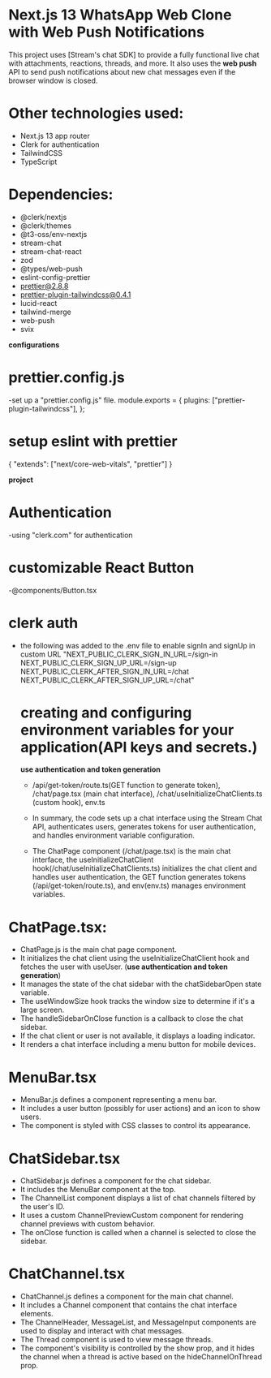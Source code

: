 # Next.js 13 WhatsApp Web Clone with Web Push Notifications

This project uses [Stream's chat SDK] to provide a fully functional live chat with attachments, reactions, threads, and more. It also uses the **web push** API to send push notifications about new chat messages even if the browser window is closed.

# Other technologies used:

- Next.js 13 app router
- Clerk for authentication
- TailwindCSS
- TypeScript

# Dependencies:

- @clerk/nextjs
- @clerk/themes
- @t3-oss/env-nextjs
- stream-chat
- stream-chat-react
- zod
- @types/web-push
- eslint-config-prettier
- prettier@2.8.8
- prettier-plugin-tailwindcss@0.4.1
- lucid-react
- tailwind-merge
- web-push
- svix

**configurations**

# prettier.config.js

-set up a "prettier.config.js" file.
module.exports = {
plugins: ["prettier-plugin-tailwindcss"],
};

# setup eslint with prettier

{
"extends": ["next/core-web-vitals", "prettier"]
}

**project**

# Authentication

-using "clerk.com" for authentication

# customizable React Button

-@components/Button.tsx

# clerk auth

- the following was added to the .env file to enable signIn and signUp in custom URL
  "NEXT_PUBLIC_CLERK_SIGN_IN_URL=/sign-in
  NEXT_PUBLIC_CLERK_SIGN_UP_URL=/sign-up
  NEXT_PUBLIC_CLERK_AFTER_SIGN_IN_URL=/chat
  NEXT_PUBLIC_CLERK_AFTER_SIGN_UP_URL=/chat"

  # creating and configuring environment variables for your application(API keys and secrets.)

  **use authentication and token generation**

  - /api/get-token/route.ts(GET function to generate token), /chat/page.tsx (main chat interface), /chat/useInitializeChatClients.ts (custom hook), env.ts

  - In summary, the code sets up a chat interface using the Stream Chat API, authenticates users, generates tokens for user authentication, and handles environment variable configuration.
  - The ChatPage component (/chat/page.tsx) is the main chat interface, the useInitializeChatClient hook(/chat/useInitializeChatClients.ts) initializes the chat client and handles user authentication, the GET function generates tokens (/api/get-token/route.ts), and env(env.ts) manages environment variables.

# ChatPage.tsx:

- ChatPage.js is the main chat page component.
- It initializes the chat client using the useInitializeChatClient hook and fetches the user with useUser. (**use authentication and token generation**)
- It manages the state of the chat sidebar with the chatSidebarOpen state variable.
- The useWindowSize hook tracks the window size to determine if it's a large screen.
- The handleSidebarOnClose function is a callback to close the chat sidebar.
- If the chat client or user is not available, it displays a loading indicator.
- It renders a chat interface including a menu button for mobile devices.

# MenuBar.tsx

- MenuBar.js defines a component representing a menu bar.
- It includes a user button (possibly for user actions) and an icon to show users.
- The component is styled with CSS classes to control its appearance.

# ChatSidebar.tsx

- ChatSidebar.js defines a component for the chat sidebar.
- It includes the MenuBar component at the top.
- The ChannelList component displays a list of chat channels filtered by the user's ID.
- It uses a custom ChannelPreviewCustom component for rendering channel previews with custom behavior.
- The onClose function is called when a channel is selected to close the sidebar.

# ChatChannel.tsx

- ChatChannel.js defines a component for the main chat channel.
- It includes a Channel component that contains the chat interface elements.
- The ChannelHeader, MessageList, and MessageInput components are used to display and interact with chat messages.
- The Thread component is used to view message threads.
- The component's visibility is controlled by the show prop, and it hides the channel when a thread is active based on the hideChannelOnThread prop.
